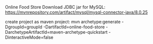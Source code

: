 Online Food Store
Download JDBC jar for MySQL: https://mvnrepository.com/artifact/mysql/mysql-connector-java/8.0.25

create project as maven project: mvn archetype:generate -DgroupId=groupId -DartifactId=online-food-store -DarchetypeArtifactId=maven-archetype-quickstart -DinteractiveMode=false
